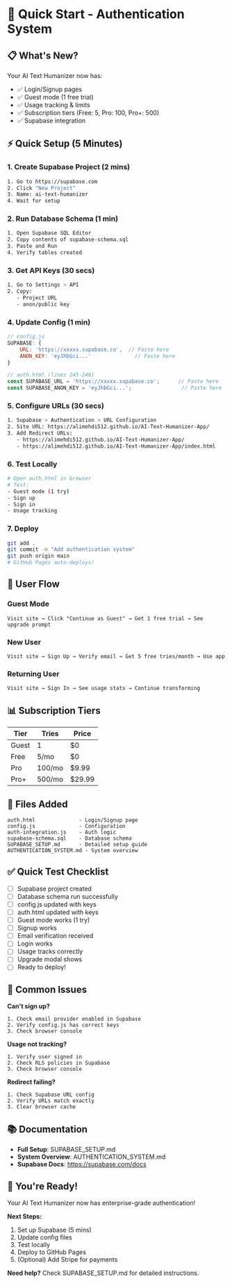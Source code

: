 # 🚀 Quick Start - Authentication System

## 📋 What's New?

Your AI Text Humanizer now has:
- ✅ Login/Signup pages
- ✅ Guest mode (1 free trial)
- ✅ Usage tracking & limits
- ✅ Subscription tiers (Free: 5, Pro: 100, Pro+: 500)
- ✅ Supabase integration

## ⚡ Quick Setup (5 Minutes)

### 1. Create Supabase Project (2 mins)
```bash
1. Go to https://supabase.com
2. Click "New Project"
3. Name: ai-text-humanizer
4. Wait for setup
```

### 2. Run Database Schema (1 min)
```bash
1. Open Supabase SQL Editor
2. Copy contents of supabase-schema.sql
3. Paste and Run
4. Verify tables created
```

### 3. Get API Keys (30 secs)
```bash
1. Go to Settings > API
2. Copy:
   - Project URL
   - anon/public key
```

### 4. Update Config (1 min)
```javascript
// config.js
SUPABASE: {
    URL: 'https://xxxxx.supabase.co',  // Paste here
    ANON_KEY: 'eyJhbGci...'              // Paste here
}

// auth.html (lines 245-246)
const SUPABASE_URL = 'https://xxxxx.supabase.co';      // Paste here
const SUPABASE_ANON_KEY = 'eyJhbGci...';                // Paste here
```

### 5. Configure URLs (30 secs)
```bash
1. Supabase > Authentication > URL Configuration
2. Site URL: https://alimehdi512.github.io/AI-Text-Humanizer-App/
3. Add Redirect URLs:
   - https://alimehdi512.github.io/AI-Text-Humanizer-App/
   - https://alimehdi512.github.io/AI-Text-Humanizer-App/index.html
```

### 6. Test Locally
```bash
# Open auth.html in browser
# Test:
- Guest mode (1 try)
- Sign up
- Sign in
- Usage tracking
```

### 7. Deploy
```bash
git add .
git commit -m "Add authentication system"
git push origin main
# GitHub Pages auto-deploys!
```

## 🎯 User Flow

### Guest Mode
```
Visit site → Click "Continue as Guest" → Get 1 free trial → See upgrade prompt
```

### New User
```
Visit site → Sign Up → Verify email → Get 5 free tries/month → Use app
```

### Returning User
```
Visit site → Sign In → See usage stats → Continue transforming
```

## 📊 Subscription Tiers

| Tier | Tries | Price |
|------|-------|-------|
| Guest | 1 | $0 |
| Free | 5/mo | $0 |
| Pro | 100/mo | $9.99 |
| Pro+ | 500/mo | $29.99 |

## 🔧 Files Added

```
auth.html              - Login/Signup page
config.js              - Configuration
auth-integration.js    - Auth logic
supabase-schema.sql    - Database schema
SUPABASE_SETUP.md      - Detailed setup guide
AUTHENTICATION_SYSTEM.md - System overview
```

## ✅ Quick Test Checklist

- [ ] Supabase project created
- [ ] Database schema run successfully
- [ ] config.js updated with keys
- [ ] auth.html updated with keys
- [ ] Guest mode works (1 try)
- [ ] Signup works
- [ ] Email verification received
- [ ] Login works
- [ ] Usage tracks correctly
- [ ] Upgrade modal shows
- [ ] Ready to deploy!

## 🐛 Common Issues

**Can't sign up?**
```
1. Check email provider enabled in Supabase
2. Verify config.js has correct keys
3. Check browser console
```

**Usage not tracking?**
```
1. Verify user signed in
2. Check RLS policies in Supabase
3. Check browser console
```

**Redirect failing?**
```
1. Check Supabase URL config
2. Verify URLs match exactly
3. Clear browser cache
```

## 📚 Documentation

- **Full Setup**: SUPABASE_SETUP.md
- **System Overview**: AUTHENTICATION_SYSTEM.md
- **Supabase Docs**: https://supabase.com/docs

## 🎉 You're Ready!

Your AI Text Humanizer now has enterprise-grade authentication! 

**Next Steps:**
1. Set up Supabase (5 mins)
2. Update config files
3. Test locally
4. Deploy to GitHub Pages
5. (Optional) Add Stripe for payments

**Need help?** Check SUPABASE_SETUP.md for detailed instructions.
